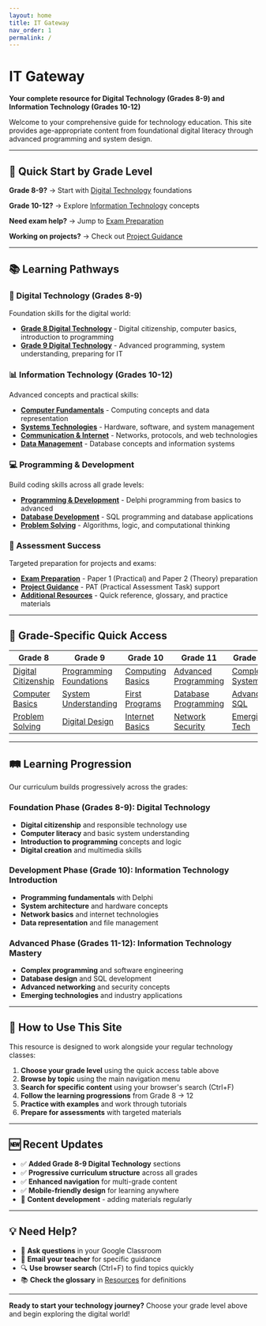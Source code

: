 ```yaml
---
layout: home
title: IT Gateway
nav_order: 1
permalink: /
---
```


# IT Gateway

**Your complete resource for Digital Technology (Grades 8-9) and Information Technology (Grades 10-12)**

Welcome to your comprehensive guide for technology education. This site provides age-appropriate content from foundational digital literacy through advanced programming and system design.

---

## 🚀 Quick Start by Grade Level

**Grade 8-9?** → Start with [Digital Technology](./digital-technology) foundations

**Grade 10-12?** → Explore [Information Technology](./fundamentals) concepts

**Need exam help?** → Jump to [Exam Preparation](./exam-prep)

**Working on projects?** → Check out [Project Guidance](./projects)

---

## 📚 Learning Pathways

### 🎯 Digital Technology (Grades 8-9)
Foundation skills for the digital world:

- **[Grade 8 Digital Technology](./digital-technology/grade8)** - Digital citizenship, computer basics, introduction to programming
- **[Grade 9 Digital Technology](./digital-technology/grade9)** - Advanced programming, system understanding, preparing for IT

### 📊 Information Technology (Grades 10-12)
Advanced concepts and practical skills:

- **[Computer Fundamentals](./fundamentals)** - Computing concepts and data representation
- **[Systems Technologies](./systems)** - Hardware, software, and system management  
- **[Communication & Internet](./networks)** - Networks, protocols, and web technologies
- **[Data Management](./data)** - Database concepts and information systems

### 💻 Programming & Development
Build coding skills across all grade levels:

- **[Programming & Development](./programming)** - Delphi programming from basics to advanced
- **[Database Development](./database-dev)** - SQL programming and database applications
- **[Problem Solving](./problem-solving)** - Algorithms, logic, and computational thinking

### 🎯 Assessment Success
Targeted preparation for projects and exams:

- **[Exam Preparation](./exam-prep)** - Paper 1 (Practical) and Paper 2 (Theory) preparation
- **[Project Guidance](./projects)** - PAT (Practical Assessment Task) support
- **[Additional Resources](./resources)** - Quick reference, glossary, and practice materials

---

## 🎯 Grade-Specific Quick Access

| **Grade 8** | **Grade 9** | **Grade 10** | **Grade 11** | **Grade 12** |
|-------------|-------------|---------------|---------------|---------------|
| [Digital Citizenship](./digital-technology/grade8/digital-citizenship) | [Programming Foundations](./digital-technology/grade9/programming) | [Computing Basics](./fundamentals/grade10) | [Advanced Programming](./programming/grade11) | [Complex Systems](./systems) |
| [Computer Basics](./digital-technology/grade8/computer-basics) | [System Understanding](./digital-technology/grade9/systems) | [First Programs](./programming/grade10) | [Database Programming](./database-dev/grade11) | [Advanced SQL](./database-dev/grade12) |
| [Problem Solving](./digital-technology/grade8/problem-solving) | [Digital Design](./digital-technology/grade9/design) | [Internet Basics](./networks/grade10) | [Network Security](./networks/grade11) | [Emerging Tech](./systems/emerging) |

---

## 🛤️ Learning Progression

Our curriculum builds progressively across the grades:

### Foundation Phase (Grades 8-9): Digital Technology
- **Digital citizenship** and responsible technology use
- **Computer literacy** and basic system understanding
- **Introduction to programming** concepts and logic
- **Digital creation** and multimedia skills

### Development Phase (Grade 10): Information Technology Introduction  
- **Programming fundamentals** with Delphi
- **System architecture** and hardware concepts
- **Network basics** and internet technologies
- **Data representation** and file management

### Advanced Phase (Grades 11-12): Information Technology Mastery
- **Complex programming** and software engineering
- **Database design** and SQL development
- **Advanced networking** and security concepts
- **Emerging technologies** and industry applications

---

## 📖 How to Use This Site

This resource is designed to work alongside your regular technology classes:

1. **Choose your grade level** using the quick access table above
2. **Browse by topic** using the main navigation menu
3. **Search for specific content** using your browser's search (Ctrl+F)
4. **Follow the learning progressions** from Grade 8 → 12
5. **Practice with examples** and work through tutorials
6. **Prepare for assessments** with targeted materials

---

## 🆕 Recent Updates

- ✅ **Added Grade 8-9 Digital Technology** sections
- ✅ **Progressive curriculum structure** across all grades
- ✅ **Enhanced navigation** for multi-grade content
- ✅ **Mobile-friendly design** for learning anywhere
- 🔄 **Content development** - adding materials regularly

---

## 💡 Need Help?

- 💬 **Ask questions** in your Google Classroom
- 📧 **Email your teacher** for specific guidance  
- 🔍 **Use browser search** (Ctrl+F) to find topics quickly
- 📚 **Check the glossary** in [Resources](./resources) for definitions

---

**Ready to start your technology journey?** Choose your grade level above and begin exploring the digital world!
